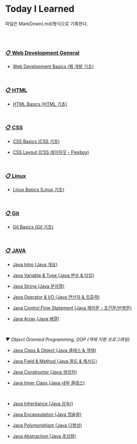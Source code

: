 # Today I Learned

파일은 MarkDown(.md)형식으로 기록한다.
 
<br><br>

### [📋 Web Development General](https://github.com/H-JWANNA/TIL/tree/main/Development%20basics)

- [Web Development Basics (웹 개발 기초)](https://github.com/H-JWANNA/TIL/blob/main/Development%20basics/%EC%9B%B9%20%EA%B0%9C%EB%B0%9C%20%EA%B8%B0%EC%B4%88.md)

<br>

### [📋 HTML](https://github.com/H-JWANNA/TIL/tree/main/HTML)

- [HTML Basics (HTML 기초)](https://github.com/H-JWANNA/TIL/blob/main/HTML/HTML_Basics.md)

<br>

### [📋 CSS](https://github.com/H-JWANNA/TIL/tree/main/CSS)

- [CSS Basics (CSS 기초)](https://github.com/H-JWANNA/TIL/blob/main/CSS/CSS_Basics.md)
  
- [CSS Layout (CSS 레이아웃 - Flexbox)](https://github.com/H-JWANNA/TIL/blob/main/CSS/Layout.md)

<br>

### [📋 Linux](https://github.com/H-JWANNA/TIL/tree/main/Linux)

- [Linux Basics (Linux 기초)](https://github.com/H-JWANNA/TIL/blob/main/Linux/Linux_basics.md)

<br>

### [📋 Git](https://github.com/H-JWANNA/TIL/tree/main/Git)

- [Git Basics (Git 기초)](https://github.com/H-JWANNA/TIL/blob/main/Git/Git_basic.md)

<br>

### [📋 JAVA](https://github.com/H-JWANNA/TIL/tree/main/JAVA)

- [Java Intro (Java 개요)](https://github.com/H-JWANNA/TIL/blob/main/JAVA/JAVA_Intro.md)
  
- [Java Variable & Type (Java 변수 & 타입)](https://github.com/H-JWANNA/TIL/blob/main/JAVA/JAVA_Variable_Type.md)

- [Java String (Java 문자열)](https://github.com/H-JWANNA/TIL/blob/main/JAVA/JAVA_String.md)

- [Java Operator & I/O (Java 연산자 & 입출력)](https://github.com/H-JWANNA/TIL/blob/main/JAVA/JAVA_Operator_IO.md)

- [Java Control Flow Statement (Java 제어문 - 조건문/반복문)](https://github.com/H-JWANNA/TIL/blob/main/JAVA/JAVA_Control_Flow_Statement.md)

- [Java Array (Java 배열)](https://github.com/H-JWANNA/TIL/blob/main/JAVA/JAVA_Array.md)

<br>

*▼ Object Oriented Programming, OOP (객체 지향 프로그래밍)*

- [Java Class & Object (Java 클래스 & 객체)](https://github.com/H-JWANNA/TIL/blob/main/JAVA/JAVA_Class_Object.md)

- [Java Field & Method (Java 필드 & 메서드)](https://github.com/H-JWANNA/TIL/blob/main/JAVA/JAVA_Field_Method.md)

- [Java Constructor (Java 생성자)](https://github.com/H-JWANNA/TIL/blob/main/JAVA/JAVA_Constructor.md)

- [Java Inner Class (Java 내부 클래스)](https://github.com/H-JWANNA/TIL/blob/main/JAVA/JAVA_InnerClass.md)

<br>

- [Java Inheritance (Java 상속))](https://github.com/H-JWANNA/TIL/blob/main/JAVA/JAVA_Inheritance.md)

- [Java Encapsulation (Java 캡슐화)](https://github.com/H-JWANNA/TIL/blob/main/JAVA/JAVA_Encapsulation.md)

- [Java Polymorphism (Java 다형성)](https://github.com/H-JWANNA/TIL/blob/main/JAVA/JAVA_Polymorphism.md)

- [Java Abstraction (Java 추상화)](https://github.com/H-JWANNA/TIL/blob/main/JAVA/JAVA_Abstraction.md)